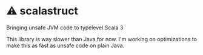 # ⚠️ scalastruct

Bringing unsafe JVM code to typelevel Scala 3

This library is way slower than Java for now. I'm working on optimizations to make this as fast as
unsafe code on plain Java.
